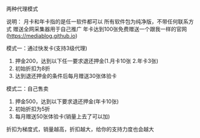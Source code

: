 两种代理模式

说明：
月卡和年卡指的是任一软件都可以
所有软件包为纯净版，不带任何联系方式
赠送全网采集器用于自己推广
年卡达到100张免费赠送一个跟我一样的官网(https://mediablog.github.io)


模式一：通过快发卡(支持3级代理)
1. 押金200，达到以下任一要求退还押金(1.月卡10张 2.年卡3张)
2. 初始折扣为8折
3. 达到退还押金的条件后每月赠送30张体验卡


模式二：自己售卖
1. 押金500，达到以下要求退还押金(年卡10张)
2. 初始折扣为5折
3. 每月赠送50张体验卡(销量上去了可以加)


折扣为梯度式，销量越高，折扣越大，给你的支持力度也会越大


